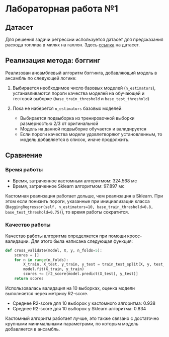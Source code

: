 # Лабораторная работа №1

## Датасет
Для решения задачи регрессии используется датасет для предсказания расхода топлива в милях на галлон. Здесь [ссылка](https://www.kaggle.com/datasets/uciml/autompg-dataset) на датасет.

## Реализация метода: бэггинг

Реализован ансамблевый алгоритм бэггинга, добавляющий модель в ансамбль по следующей логике:

1. Выбирается необходимое число базовых моделей (`n_estimators`), устанавливаются пороги качества моделей на обучающей и тестовой выборке (`base_train_threshold` и `base_test_threshold`)

2. Пока не наберется `n_estimators` базовых моделей:
    * Выбирается подвыборка из тренировочной выборки размерностью 2/3 от оригинальной
    * Модель на данной подвыборке обучается и валидируется
    * Если пороги качества модели удовлетворяют установленным, то модель добавляется в список, иначе продолжить. 


## Сравнение

### Время работы
* Время, затраченное кастомным алгоритмом: 324.568 мс
* Время, затраченное Sklearn алгоритмом: 97.897 мс

Кастомная реализация работает дольше, чем реализация в Sklearn. При этом если понизить пороги, указанные при инициализации класса (`BaggingRegressor(self, n_estimators=10, base_train_threshold=0.8, base_test_threshold=0.75)`), то время работы сократится. 

### Качество работы
Качество работы алгоритма определяется при помощи кросс-валидации. Для этого была написана следующая функция:
```python
def cross_validate(model, X, y, n_folds=5):
    scores = []
    for n in range(n_folds):
        X_train, X_test, y_train, y_test = train_test_split(X, y, test_size=0.2)
        model.fit(X_train, y_train)
        scores += [r2_score(model.predict(X_test), y_test)]
    return scores
```

Использовалась валидация на 10 выборках, оценка модели выполняется через метрику R2-score.
* Среднее R2-score для 10 выборок у кастомного алгоритма: 0.938
* Среднее R2-score для 10 выборок у Sklearn алгоритма: 0.834

Кастомный алгоритм работает лучше, это также связано с достаточно крупными минимальными параметрами, по которым модель добавляется в ансамбль.
